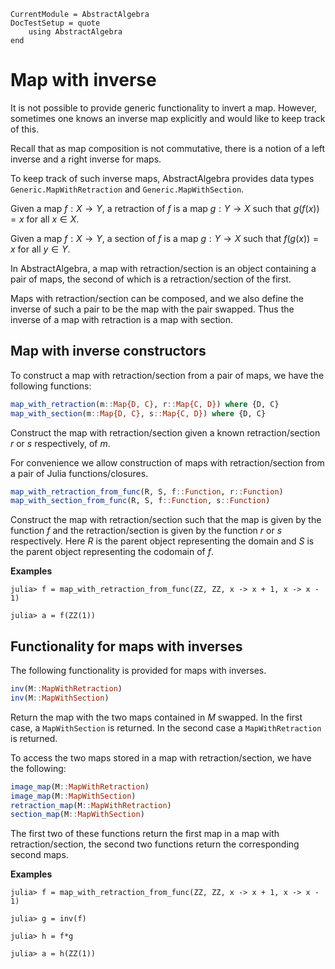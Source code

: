 ```@meta
CurrentModule = AbstractAlgebra
DocTestSetup = quote
    using AbstractAlgebra
end
```

# Map with inverse

It is not possible to provide generic functionality to invert a map. However, sometimes
one knows an inverse map explicitly and would like to keep track of this.

Recall that as map composition is not commutative, there is a notion of a left inverse
and a right inverse for maps.

To keep track of such inverse maps, AbstractAlgebra provides data types
`Generic.MapWithRetraction` and `Generic.MapWithSection`.

Given a map $f : X \to Y$, a retraction of $f$ is a map $g : Y \to X$ such that
$g(f(x)) = x$ for all $x \in X$.

Given a map $f : X \to Y$, a section of $f$ is a map $g : Y \to X$ such that
$f(g(x)) = x$ for all $y \in Y$.

In AbstractAlgebra, a map with retraction/section is an object containing a pair of maps,
the second of which is a retraction/section of the first.

Maps with retraction/section can be composed, and we also define the inverse of such a
pair to be the map with the pair swapped. Thus the inverse of a map with retraction is
a map with section. 

## Map with inverse constructors

To construct a map with retraction/section from a pair of maps, we have the following
functions:

```julia
map_with_retraction(m::Map{D, C}, r::Map{C, D}) where {D, C}
map_with_section(m::Map{D, C}, s::Map{C, D}) where {D, C}
```

Construct the map with retraction/section given a known retraction/section $r$ or $s$
respectively, of $m$.

For convenience we allow construction of maps with retraction/section from a pair of
Julia functions/closures.

```julia
map_with_retraction_from_func(R, S, f::Function, r::Function)
map_with_section_from_func(R, S, f::Function, s::Function)
```

Construct the map with retraction/section such that the map is given by the function $f$
and the retraction/section is given by the function $r$ or $s$ respectively. Here $R$ is
the parent object representing the domain and $S$ is the parent object representing the
codomain of $f$.

**Examples**

```jldoctest
julia> f = map_with_retraction_from_func(ZZ, ZZ, x -> x + 1, x -> x - 1)

julia> a = f(ZZ(1))

```

## Functionality for maps with inverses

The following functionality is provided for maps with inverses.

```julia
inv(M::MapWithRetraction)
inv(M::MapWithSection)
```

Return the map with the two maps contained in $M$ swapped. In the first case, a
`MapWithSection` is returned. In the second case a `MapWithRetraction` is returned.

To access the two maps stored in a map with retraction/section, we have the following:

```julia
image_map(M::MapWithRetraction)
image_map(M::MapWithSection)
retraction_map(M::MapWithRetraction)
section_map(M::MapWithSection)
```

The first two of these functions return the first map in a map with retraction/section,
the second two functions return the corresponding second maps.

**Examples**

```jldoctest
julia> f = map_with_retraction_from_func(ZZ, ZZ, x -> x + 1, x -> x - 1)

julia> g = inv(f)

julia> h = f*g

julia> a = h(ZZ(1))

```


